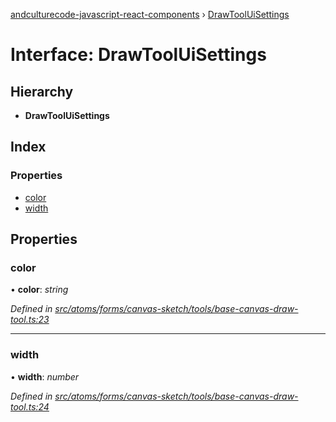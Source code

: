 [andculturecode-javascript-react-components](../README.md) › [DrawToolUiSettings](drawtooluisettings.md)

# Interface: DrawToolUiSettings

## Hierarchy

* **DrawToolUiSettings**

## Index

### Properties

* [color](drawtooluisettings.md#color)
* [width](drawtooluisettings.md#width)

## Properties

###  color

• **color**: *string*

*Defined in [src/atoms/forms/canvas-sketch/tools/base-canvas-draw-tool.ts:23](https://github.com/AndcultureCode/AndcultureCode.JavaScript.React.Components/blob/85bf079/src/atoms/forms/canvas-sketch/tools/base-canvas-draw-tool.ts#L23)*

___

###  width

• **width**: *number*

*Defined in [src/atoms/forms/canvas-sketch/tools/base-canvas-draw-tool.ts:24](https://github.com/AndcultureCode/AndcultureCode.JavaScript.React.Components/blob/85bf079/src/atoms/forms/canvas-sketch/tools/base-canvas-draw-tool.ts#L24)*
